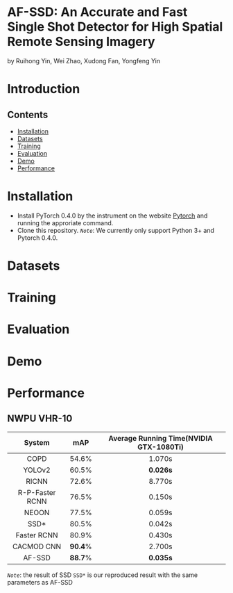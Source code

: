 # AF-SSD: An Accurate and Fast Single Shot Detector for High Spatial Remote Sensing Imagery
by Ruihong Yin, Wei Zhao, Xudong Fan, Yongfeng Yin
# Introduction


## Contents
- <a href='#installation'>Installation</a>
- <a href='#datasets'>Datasets</a>
- <a href='#training'>Training</a>
- <a href='#evaluation'>Evaluation</a>
- <a href='#demo'>Demo</a>
- <a href='#performance'>Performance</a>


# Installation
* Install PyTorch 0.4.0 by the instrument on the website [Pytorch](https://pytorch.org/) and running the approriate command.
* Clone this repository.
  *`Note`*: We currently only support Python 3+ and Pytorch 0.4.0.
  
# Datasets

# Training 

# Evaluation

# Demo

# Performance
## NWPU VHR-10
|System | mAP |Average Running Time(NVIDIA GTX-1080Ti)|
|:--:|:--:|:--:|
|COPD|54.6%|1.070s|
|YOLOv2|60.5%|**0.026s**|
|RICNN|72.6%|8.770s|
|R-P-Faster RCNN|76.5%|0.150s|
|NEOON|77.5%|0.059s|
|SSD*|80.5%|0.042s|
|Faster RCNN|80.9%|0.430s|
|CACMOD CNN|**90.4**%|2.700s|
|AF-SSD|**88.7**%|**0.035s**|

*`Note`*: the result of SSD `SSD*` is our reproduced result with the same parameters as AF-SSD
